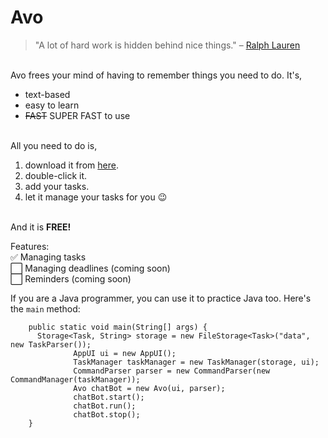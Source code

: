 # Avo
> "A lot of hard work is hidden behind nice things." &ndash; [Ralph Lauren](https://en.wikipedia.org/wiki/Ralph_Lauren)

<br>
Avo frees your mind of having to remember things you need to do. It's,
<br>

<ul>
   <li>text-based</li>
   <li>easy to learn</li>
   <li><strike>FAST</strike> SUPER FAST to use</li>
</ul>

<br>
All you need to do is,
<br>

<ol>
   <li>download it from
      <a href="https://www.youtube.com/watch?v=xvFZjo5PgG0">here</a>.
   </li>                                 
   <li>double-click it.</li>                              
   <li>add your tasks.</li>  
   <li>let it manage your tasks for you 😉</li>
</ol>

<br>
And it is <strong>FREE!</strong>
<br>

Features: <br> 
✅ Managing tasks <br> 
⬜️ Managing deadlines (coming soon) <br> 
⬜️ Reminders (coming soon)  <br> 

If you are a Java programmer, you can use it to practice Java too. Here's the `main` method:
```
    public static void main(String[] args) {
      Storage<Task, String> storage = new FileStorage<Task>("data", new TaskParser());
              AppUI ui = new AppUI();
              TaskManager taskManager = new TaskManager(storage, ui);
              CommandParser parser = new CommandParser(new CommandManager(taskManager));
              Avo chatBot = new Avo(ui, parser);
              chatBot.start();
              chatBot.run();
              chatBot.stop();
    }
```
